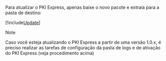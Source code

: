 ﻿Para atualizar o PKI Express, apenas baixe o novo pacote e extraia para a pasta de destino:

[!include[Update](../../../../../includes/pki-express/linux/update-wget.md)]

> [!NOTE]
> Caso você esteja atualizando o PKI Express a partir de uma versão 1.0.x, é preciso realizar as tarefas de configuração da pasta de logs e de ativação do PKI Express (veja procedimento acima)
